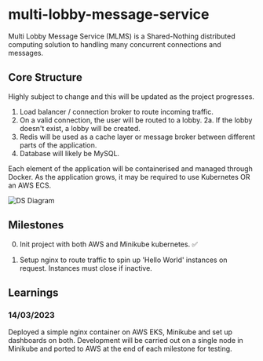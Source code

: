 # multi-lobby-message-service

Multi Lobby Message Service (MLMS) is a Shared-Nothing distributed computing solution to handling many concurrent connections and messages.

## Core Structure 

Highly subject to change and this will be updated as the project progresses.

1. Load balancer / connection broker to route incoming traffic.
2. On a valid connection, the user will be routed to a lobby.
    2a. If the lobby doesn't exist, a lobby will be created.
3. Redis will be used as a cache layer or message broker between different parts of the application.
4. Database will likely be MySQL.

Each element of the application will be containerised and managed through Docker. As the application grows, it may be required to use Kubernetes OR an AWS ECS.

![DS Diagram](https://i.imgur.com/WBzCYTT.png)

## Milestones

0. Init project with both AWS and Minikube kubernetes. ✅

1. Setup nginx to route traffic to spin up 'Hello World' instances on request. Instances must close if inactive.



## Learnings

### 14/03/2023

Deployed a simple nginx container on AWS EKS, Minikube and set up dashboards on both.
Development will be carried out on a single node in Minikube and ported to AWS at the end of each milestone for testing.


